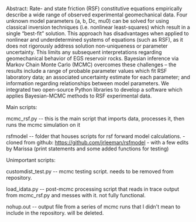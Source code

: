 
Abstract: Rate- and state friction (RSF) constitutive equations empirically describe a wide range of observed experimental geomechanical data. Four unknown model parameters (a, b, Dc, mu0) can be solved for using classical inversion techniques (i.e. nonlinear least-squares) which result in a single “best-fit” solution. This approach has disadvantages when applied to nonlinear and underdetermined systems of equations (such as RSF), as it does not rigorously address solution non-uniqueness or parameter uncertainty. This limits any subsequent interpretations regarding geomechanical behavior of EGS reservoir rocks. Bayesian inference via Markov Chain Monte Carlo (MCMC) overcomes these challenges – the results include a range of probable parameter values which fit RSF laboratory data; an associated uncertainty estimate for each parameter; and information regarding relationships between model parameters. We integrated two open-source Python libraries to develop a software which applies Bayesian-MCMC methods to RSF experimental data.


Main scripts:

mcmc_rsf.py -- this is the main script that imports data, processes it, then runs the mcmc simulation on it

rsfmodel -- folder that houses scripts for rsf forward model calculations. 
	- cloned from github: https://github.com/jrleeman/rsfmodel
	- with a few edits by Marissa (print statements and some added functions for testing)


Unimportant scripts:

customdist_test.py -- mcmc testing script. needs to be removed from repository.

load_idata.py -- post-mcmc processing script that reads in trace output from mcmc_rsf.py and messes with it. not fully functional. 

nohup.out -- output file from a series of mcmc runs that I didn't mean to include in the repository. will be deleted.

